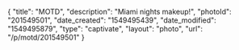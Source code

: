 {
    "title": "MOTD",
    "description": "Miami nights makeup!",
    "photoId": "201549501",
    "date_created": "1549495439",
    "date_modified": "1549495879",
    "type": "captivate",
    "layout": "photo",
    "url": "\/p\/motd\/201549501"
}